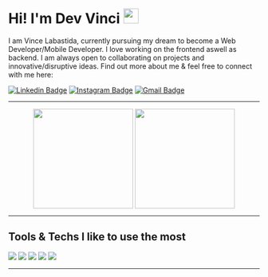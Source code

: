 # Hi! I'm Dev Vinci <img src="https://raw.githubusercontent.com/MartinHeinz/MartinHeinz/master/wave.gif" width="30px">


I am Vince Labastida, currently pursuing my dream to become a Web Developer/Mobile Developer. I love working on the frontend aswell as backend. I am always open to collaborating on projects and innovative/disruptive ideas. Find out more about me & feel free to connect with me here:

[![Linkedin Badge](https://img.shields.io/badge/-VinceAndreiLabastida-blue?style=flat-square&logo=Linkedin&logoColor=white&link=https://www.linkedin.com/in/vince-andrei-labastida-135685213/)](https://www.linkedin.com/in/vince-andrei-labastida-135685213/)
[![Instagram Badge](https://img.shields.io/badge/-@iamthevincicode-dd2a7b?style=flat-square&logo=instagram&logoColor=white&link=https://www.instagram.com/iamthevincicode/)](https://www.instagram.com/iamthevincicode/)
[![Gmail Badge](https://img.shields.io/badge/-iamthevincicode@gmail.com-ea4335?style=flat-square&logo=Gmail&logoColor=white&link=mailto:kanna6501@gmail.com)](mailto:kanna6501@gmail.com)
<hr>
<p align="center">
<img width="48%" height="90%" style="display:inline;height:200px;width:auto;" align="center" src="https://github-readme-stats.vercel.app/api?username=vincebase&show_icons=true&theme=vue-dark&count_private=true" />

<img width="48%" height="100%" style="display:inline;height:200px;width:auto;" align="center" src="https://github-readme-stats.vercel.app/api/top-langs/?username=vincebase&hide=tex,php,python,shell,jupyter%20notebook&theme=vue-dark&custom_title=Technologies%20Used&langs_count=10&layout=compact" />
</p>
<hr>

## Tools & Techs I like to use the most

<p>
    <img src="https://img.shields.io/badge/javascript-%23F7DF1E.svg?&style=for-the-badge&logo=javascript&logoColor=black">
  <img src="https://img.shields.io/badge/MongoDB-darkGreen.svg?color=black&logo=mongoDB&logoColor=green&style=for-the-badge" />
    <img src="https://img.shields.io/badge/Express%20-FF110D.svg?logo=express&logoColor=black&style=for-the-badge" />
      <img src="https://img.shields.io/badge/React%20-black.svg?logo=react&logoColor=black&color=skyblue&style=for-the-badge" />
   <img src="https://img.shields.io/badge/NodeJS%20-green?style=for-the-badge" />
</p>
<hr>

